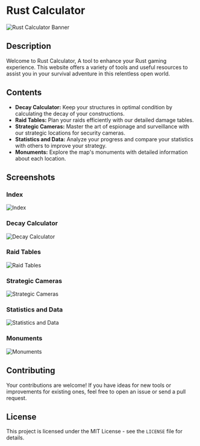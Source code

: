 # Rust Calculator

![Rust Calculator Banner](https://imgur.com/xWbtPme)

## Description

Welcome to Rust Calculator, A tool to enhance your Rust gaming experience. This website offers a variety of tools and useful resources to assist you in your survival adventure in this relentless open world.

## Contents

- **Decay Calculator:** Keep your structures in optimal condition by calculating the decay of your constructions.
- **Raid Tables:** Plan your raids efficiently with our detailed damage tables.
- **Strategic Cameras:** Master the art of espionage and surveillance with our strategic locations for security cameras.
- **Statistics and Data:** Analyze your progress and compare your statistics with others to improve your strategy.
- **Monuments:** Explore the map's monuments with detailed information about each location.

## Screenshots

### Index
![Index](https://imgur.com/LkG6ZSd)
### Decay Calculator
![Decay Calculator](https://imgur.com/Vkzzz3X)

### Raid Tables
![Raid Tables](https://imgur.com/qZFy2Rh)

### Strategic Cameras
![Strategic Cameras](https://your-screenshot-url3)

### Statistics and Data
![Statistics and Data](https://imgur.com/a33UKwg)

### Monuments
![Monuments](https://imgur.com/1PQ7Gck)

## Contributing

Your contributions are welcome! If you have ideas for new tools or improvements for existing ones, feel free to open an issue or send a pull request.

## License

This project is licensed under the MIT License - see the `LICENSE` file for details.
